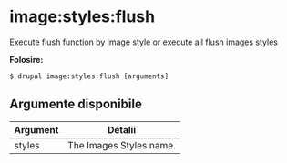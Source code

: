 # image:styles:flush
Execute flush function by image style or execute all flush images styles

**Folosire:**
```
$ drupal image:styles:flush [arguments]
```

## Argumente disponibile
Argument | Detalii
---------|-------------
styles | The Images Styles name.
